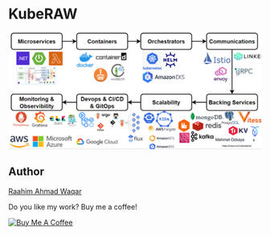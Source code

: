 # KubeRAW

![Cover](assets/img/cover.png)

## Author

[Raahim Ahmad Waqar](https://pk.linkedin.com/in/ra-waqar)

Do you like my work? Buy me a coffee!

<a href="https://www.buymeacoffee.com/thiagorossener" target="_blank"><img src="https://cdn.buymeacoffee.com/buttons/v2/default-yellow.png" alt="Buy Me A Coffee" style="height: 60px !important;width: 217px !important;" ></a>

